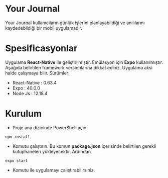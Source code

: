 # Your Journal

Your Journal kullanıcıların günlük işlerini planlayabildiği ve anılılarını kaydedebildiği bir mobil uygulamadır.

# Spesificasyonlar

Uygulama **React-Native** ile geliştirilmiştir. Emülasyon için **Expo** kullanılmıştır.
Aşağıda belirtilen framework versionlarına dikkat ediniz. Uygulama aksi halde çalışmaya bilir.
Sürümler:
- React-Native : 0.63.4
- Expo : 40.0.0
- Node Js :  12.18.4
# Kurulum

- Proje ana dizininde PowerShell açın.
```console
npm install
```
- Komutu çalıştırın. Bu komun **package.json** içerisinde belirtilen gerekli kütüphaneleri yükleyecektir. Ardından
```console
expo start
```
-  Komutu ile uygulamayı çalıştırabilirsiniz.
